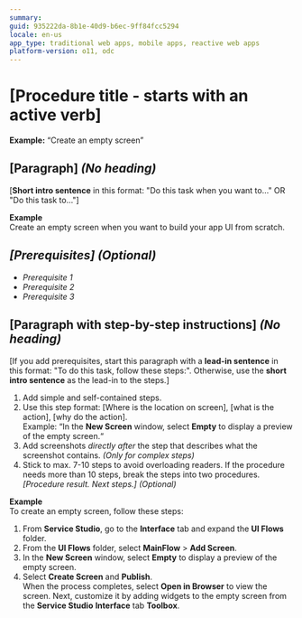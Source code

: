 ```yaml
---
summary: 
guid: 935222da-8b1e-40d9-b6ec-9ff84fcc5294
locale: en-us
app_type: traditional web apps, mobile apps, reactive web apps
platform-version: o11, odc
---
```


# [Procedure title - starts with an active verb]  
**Example:** “Create an empty screen”

## [Paragraph] *(No heading)*    
[**Short intro sentence** in this format: "Do this task when you want to..." OR "Do this task to..."]

**Example**  
Create an empty screen when you want to build your app UI from scratch.

## *[Prerequisites] (Optional)*  
* _Prerequisite 1_   
* _Prerequisite 2_  
* _Prerequisite 3_  

## [Paragraph with step-by-step instructions] *(No heading)*  
[If you add prerequisites, start this paragraph with a **lead-in sentence** in this format: "To do this task, follow these steps:". Otherwise, use the **short intro sentence** as the lead-in to the steps.]
1. Add simple and self-contained steps.
1. Use this step format: [Where is the location on screen], [what is the action], [why do the action].  
   Example: “In the **New Screen** window, select **Empty** to display a preview of the empty screen.“
1. Add screenshots *directly after* the step that describes what the screenshot contains. *(Only for complex steps)*
1. Stick to max. 7-10 steps to avoid overloading readers. If the procedure needs more than 10 steps, break the steps into two procedures.
*[Procedure result. Next steps.]* *(Optional)*  

**Example**    
To create an empty screen, follow these steps:  
1. From **Service Studio**, go to the **Interface** tab and expand the **UI Flows** folder.  
1. From the **UI Flows** folder, select **MainFlow** > **Add Screen**.  
1. In the **New Screen** window, select **Empty** to display a preview of the empty screen.
1. Select **Create Screen** and **Publish**.  
When the process completes, select **Open in Browser** to view the screen. Next, customize it by adding widgets to the empty screen from the **Service Studio** **Interface** tab **Toolbox**.  
